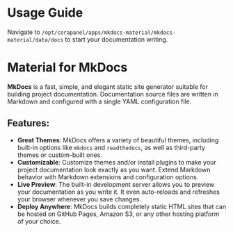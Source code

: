 # Usage Guide
Navigate to `/opt/corapanel/apps/mkdocs-material/mkdocs-material/data/docs` to start your documentation writing.

# Material for MkDocs
**MkDocs** is a fast, simple, and elegant static site generator suitable for building project documentation. Documentation source files are written in Markdown and configured with a single YAML configuration file.

## Features:
- **Great Themes**: MkDocs offers a variety of beautiful themes, including built-in options like `mkdocs` and `readthedocs`, as well as third-party themes or custom-built ones.
- **Customizable**: Customize themes and/or install plugins to make your project documentation look exactly as you want. Extend Markdown behavior with Markdown extensions and configuration options.
- **Live Preview**: The built-in development server allows you to preview your documentation as you write it. It even auto-reloads and refreshes your browser whenever you save changes.
- **Deploy Anywhere**: MkDocs builds completely static HTML sites that can be hosted on GitHub Pages, Amazon S3, or any other hosting platform of your choice.